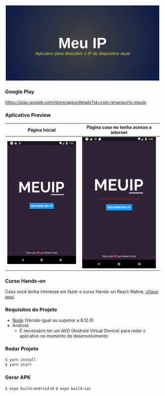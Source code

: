 <p align="center"><img src="https://github.com/tota1099/meuip/blob/master/MeuIP-feature-graphic.png" width="500"></p>

### Google Play
https://play.google.com/store/apps/details?id=com.renanporto.meuip


### Aplicativo Preview

Página Inicial           |  Página caso no tenha acesso a internet
:-------------------------:|:-------------------------:
<img width="240" src="https://github.com/tota1099/meuip/blob/master/Google%20Play%20Store/app.png"/>  |  <img width="240" src="https://github.com/tota1099/meuip/blob/master/Google%20Play%20Store/apperror.png"/>

### Curso Hands-on

Caso você tenha interesse em fazer o curso Hands-on React-Native, [clique aqui](https://www.youtube.com/watch?v=e7yrBU9ZMgw&list=PLBNBxpMAbyhXKjErmzKPvxrjb2XYqiX0b).

### Requisitos do Projeto

- [Node](https://nodejs.org/en/download/) (Versão igual ou superior a 8.12.0)
- Android
  - É necessário ter um AVD (Android Virtual Device) para rodar o aplicativo no momento do desenvolvimento

### Rodar Projeto
```bash
$ yarn install
$ yarn start
```

### Gerar APK
``` $ expo build:android ``` or ``` $ expo build:ios ```
